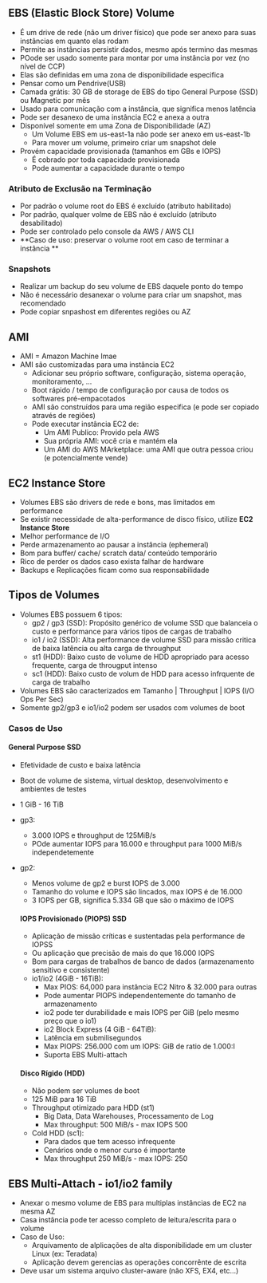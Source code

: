 ## EBS (Elastic Block Store) Volume

* É um drive de rede (não um driver físico) que pode ser anexo para suas instâncias em quanto elas rodam
* Permite as instâncias persistir dados, mesmo após termino das mesmas
* POode ser usado somente para montar por uma instância por vez (no nível de CCP)
* Elas são definidas em uma zona de disponibilidade especifica
* Pensar como um Pendrive(USB)
* Camada grátis: 30 GB de storage de EBS do tipo General Purpose (SSD) ou Magnetic por mês
* Usado para comunicação com a instância, que significa menos latência
* Pode ser desanexo de uma instância EC2 e anexa a outra
* Disponível somente em uma Zona de Disponibilidade (AZ)
  * Um Volume EBS em us-east-1a não pode ser anexo em us-east-1b
  * Para mover um volume, primeiro criar um snapshot dele
* Provém capacidade provisionada (tamanhos em GBs e IOPS)
  * É cobrado por toda capacidade provisionada
  * Pode aumentar a capacidade durante o tempo

### Atributo de Exclusão na Terminação

* Por padrão o volume root do EBS é excluído (atributo habilitado)
* Por padrão, qualquer volme de EBS não é excluído (atributo desabilitado)
* Pode ser controlado pelo console da AWS / AWS CLI
* **Caso de uso: preservar o volume root em caso de terminar a instância **

### Snapshots

* Realizar um backup do seu volume de EBS daquele ponto do tempo
* Não é necessário desanexar o volume para criar um snapshot, mas recomendado
* Pode copiar snpashost em diferentes regiões ou AZ

## AMI

* AMI = Amazon Machine Imae
* AMI são customizadas para uma instância EC2
  * Adicionar seu próprio software, configuração, sistema operação, monitoramento, ...
  * Boot rápido / tempo de configuração por causa de todos os softwares pré-empacotados
  * AMI são construídos para uma região especifica (e pode ser copiado através de regiões)
  * Pode executar instância EC2 de:
    * Um AMI Publico: Provido pela AWS
    * Sua própria AMI: você cria e mantém ela
    * Um AMI do AWS MArketplace: uma AMI que outra pessoa criou (e potencialmente vende)

## EC2 Instance Store

* Volumes EBS são drivers de rede e bons, mas limitados em performance
* Se existir necessidade de alta-performance de disco físico, utilize **EC2 Instance Store**
* Melhor performance de I/O
* Perde armazenamento ao pausar a instância (ephemeral)
* Bom para buffer/ cache/ scratch data/ conteúdo temporário
* Rico de perder os dados caso exista falhar de hardware
* Backups e Replicações ficam como sua responsabilidade

## Tipos de Volumes

* Volumes EBS possuem 6 tipos:
  * gp2 / gp3 (SSD): Propósito genérico de volume SSD que balanceia o custo e performance para vários tipos de cargas de trabalho
  * io1 / io2 (SSD): Alta performance de volume SSD para missão critica de baixa latência ou alta carga de throughput
  * st1 (HDD): Baixo custo de volume de HDD apropriado para acesso frequente, carga de througput intenso
  * sc1 (HDD): Baixo custo de volum de HDD para acesso infrquente de carga de trabalho
* Volumes EBS são caracterizados em Tamanho | Throughput | IOPS (I/O Ops Per Sec)
* Somente gp2/gp3 e io1/io2 podem ser usados com volumes de boot

### Casos de Uso

#### General Purpose SSD

* Efetividade de custo e baixa latência

* Boot de volume de sistema, virtual desktop, desenvolvimento e ambientes de testes

* 1 GiB - 16 TiB

* gp3: 

  * 3.000 IOPS e throughput de 125MiB/s
  * POde aumentar IOPS para 16.000 e throughput para 1000 MiB/s independetemente

* gp2:

  * Menos volume de gp2 e burst IOPS de 3.000
  * Tamanho do volume e IOPS são lincados, max IOPS é de 16.000
  * 3 IOPS per GB, significa 5.334 GB que são o máximo de IOPS

  #### IOPS Provisionado (PIOPS) SSD

  * Aplicação de missão críticas e sustentadas pela performance de IOPSS
  * Ou aplicação que precisão de mais do que 16.000 IOPS
  * Bom para cargas de trabalhos de banco de dados (armazenamento sensitivo e consistente)
  * io1/io2 (4GiB - 16TiB):
    * Max PIOS: 64,000 para instância EC2 Nitro & 32.000 para outras
    * Pode aumentar PIOPS independentemente do tamanho de armazenamento
    * io2 pode ter durabilidade e mais IOPS per GiB (pelo mesmo preço que o io1)
    * io2 Block Express (4 GiB - 64TiB):
    * Latência em submilisegundos
    * Max PIOPS: 256.000 com um IOPS: GiB de ratio de 1.000:I
    * Suporta EBS Multi-attach

  #### Disco Rígido (HDD)

  * Não podem ser volumes de boot
  * 125 MiB para 16 TiB
  * Throughput otimizado para HDD (st1)
    * Big Data, Data Warehouses, Processamento de Log
    * Max throughput: 500 MiB/s - max IOPS 500
  * Cold HDD (sc1):
    * Para dados que tem acesso infrequente
    * Cenários onde o menor curso é importante
    * Max throughput 250 MiB/s - max IOPS: 250

## EBS Multi-Attach - io1/io2 family

* Anexar o mesmo volume de EBS para multiplas instâncias de EC2 na mesma AZ
* Casa instância pode ter acesso completo de leitura/escrita para o volume
* Caso de Uso:
  * Arquivamento de alplicações de alta disponibilidade em um cluster Linux  (ex: Teradata)
  * Aplicação devem gerencias as operações concorrênte de escrita
* Deve usar um sistema arquivo cluster-aware (não XFS, EX4, etc...)